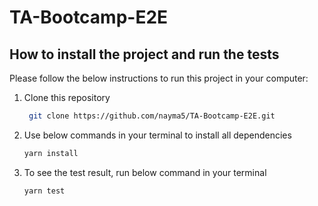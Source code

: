# TA-Bootcamp-E2E

## How to install the project and run the tests

Please follow the below instructions to run this project in your computer:

1. Clone this repository

   ```sh
    git clone https://github.com/nayma5/TA-Bootcamp-E2E.git
   ```
2. Use below commands in your terminal to install all dependencies
    
   ```sh
   yarn install
   ```

3. To see the test result, run below command in your terminal
   ```sh
   yarn test
   ```     

